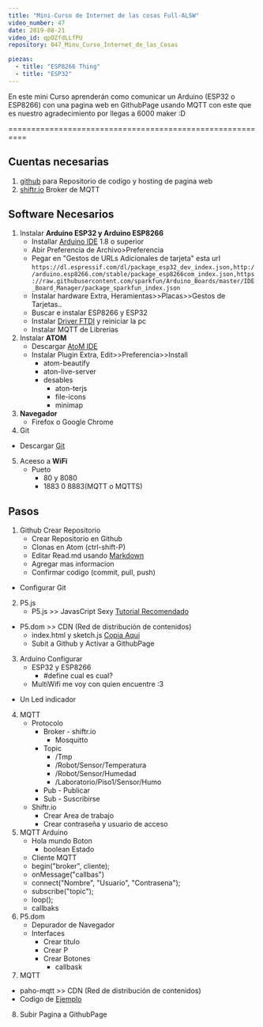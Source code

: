 ```yaml
---
title: "Mini-Curso de Internet de las cosas Full-ALSW"
video_number: 47
date: 2019-08-21
video_id: qpOZfdLLfPU
repository: 047_Minu_Curso_Internet_de_las_Cosas

piezas:
  - title: "ESP8266 Thing"
  - title: "ESP32"
---
```


En este mini Curso aprenderán como comunicar un Arduino (ESP32 o ESP8266) con una pagina web en GithubPage usando MQTT con este que es nuestro agradecimiento por llegas a 6000 maker :D

==========================================================

## Cuentas necesarias

1. [github](https://github.com/) para Repositorio de codigo y hosting de pagina web
2. [shiftr.io](https://shiftr.io/) Broker de MQTT

## Software Necesarios

1. Instalar **Arduino ESP32 y Arduino ESP8266**
	* Installar [Arduino IDE](http://www.arduino.cc/en/main/software) 1.8 o superior
	* Abir Preferencia de Archivo>Preferencia
	* Pegar en "Gestos de URLs Adicionales de tarjeta" esta url `https://dl.espressif.com/dl/package_esp32_dev_index.json,http://arduino.esp8266.com/stable/package_esp8266com_index.json,https://raw.githubusercontent.com/sparkfun/Arduino_Boards/master/IDE_Board_Manager/package_sparkfun_index.json`
	* Instalar hardware Extra, Heramientas>>Placas>>Gestos de Tarjetas..
	* Buscar e instalar ESP8266 y ESP32
	* Instalar [Driver FTDI](https://alsw.net/heramientas-para-trabajar-arduino/) y reiniciar la pc
	* Instalar MQTT de Librerias  
2. Instalar **ATOM**
	* Descargar [AtoM IDE](https://atom.io/)
	* Instalar Plugin Extra, Edit>>Preferencia>>Install
		* atom-beautify
		* aton-live-server
		* desables
			* aton-terjs
			* file-icons
			* minimap
3. **Navegador**
	*	Firefox o Google Chrome
4. Git
  * Descargar [Git](https://git-scm.com/)
5. Aceeso a **WiFi**
	* Pueto
		* 80 y 8080
		* 1883 0 8883(MQTT o MQTTS)

## Pasos

1. Github Crear Repositorio
	* Crear Repositorio en Github
	* Clonas en Atom (ctrl-shift-P)
	* Editar Read.md usando [Markdown](https://guides.github.com/features/mastering-markdown/)
	* Agregar mas informacion
	* Confirmar codigo (commit, pull, push)
  * Configurar Git
2. P5.js
	* P5.js >> JavasCript Sexy [Tutorial Recomendado](https://hello.p5js.org/)
  * P5.dom >> CDN (Red de distribución de contenidos)
	* index.html y sketch.js [Copia Aqui](https://p5js.org/get-started/)
	* Subit a Github y Activar a GithubPage
3. Arduino Configurar
	* ESP32 y ESP8266
		* #define cual es cual?
	* MultiWifi me voy con quien encuentre :3
  * Un Led indicador
4. MQTT
	* Protocolo
		* Broker - shiftr.io
			* Mosquitto
		* Topic
			* /Tmp
			* /Robot/Sensor/Temperatura
			* /Robot/Sensor/Humedad
			* /Laboratorio/Piso1/Sensor/Humo
		* Pub - Publicar
		* Sub - Suscribirse
	* Shiftr.io
		* Crear Area de trabajo
		* Crear contraseña y usuario de acceso
5. MQTT Arduino
	* Hola mundo Boton
		* boolean Estado
	* Cliente MQTT
	* begin("broker", cliente);
	* onMessage("callbas")
	* connect("Nombre", "Usuario", "Contrasena");
	* subscribe("topic");
	* loop();
	* callbaks
6. P5.dom
	* Depurador de Navegador
	* Interfaces
		* Crear titulo
		* Crear P
		* Crear Botones
			* callbask
7. MQTT
  * paho-mqtt >> CDN (Red de distribución de contenidos)
  * Codigo de [Ejemplo](https://github.com/eclipse/paho.mqtt.javascript)
8. Subir Pagina a GithubPage
